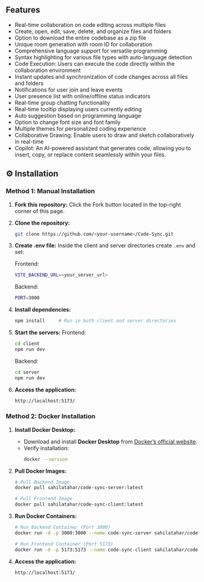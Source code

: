 ## Features

- Real-time collaboration on code editing across multiple files
- Create, open, edit, save, delete, and organize files and folders
- Option to download the entire codebase as a zip file
- Unique room generation with room ID for collaboration
- Comprehensive language support for versatile programming
- Syntax highlighting for various file types with auto-language detection
- Code Execution: Users can execute the code directly within the collaboration environment
- Instant updates and synchronization of code changes across all files and folders
- Notifications for user join and leave events
- User presence list with online/offline status indicators
- Real-time group chatting functionality
- Real-time tooltip displaying users currently editing
- Auto suggestion based on programming language
- Option to change font size and font family
- Multiple themes for personalized coding experience
- Collaborative Drawing: Enable users to draw and sketch collaboratively in real-time
- Copilot: An AI-powered assistant that generates code, allowing you to insert, copy, or replace content seamlessly within your files.

## ⚙️ Installation

### Method 1: Manual Installation

1. **Fork this repository:** Click the Fork button located in the top-right corner of this page.
2. **Clone the repository:**
   ```bash
   git clone https://github.com/<your-username>/Code-Sync.git
   ```
3. **Create .env file:**
   Inside the client and server directories create `.env` and set:

   Frontend:

   ```bash
   VITE_BACKEND_URL=<your_server_url>
   ```

   Backend:

   ```bash
   PORT=3000
   ```

4. **Install dependencies:**
   ```bash
   npm install     # Run in both client and server directories
   ```
5. **Start the servers:**
   Frontend:
   ```bash
   cd client
   npm run dev
   ```
   Backend:
   ```bash
   cd server
   npm run dev
   ```
6. **Access the application:**
   ```bash
   http://localhost:5173/
   ```

### Method 2: Docker Installation

1. **Install Docker Desktop:**

   - Download and install **Docker Desktop** from [Docker’s official website](https://www.docker.com/products/docker-desktop/).
   - Verify installation:
     ```bash
     docker --version
     ```

2. **Pull Docker Images:**

   ```bash
   # Pull Backend Image
   docker pull sahilatahar/code-sync-server:latest

   # Pull Frontend Image
   docker pull sahilatahar/code-sync-client:latest
   ```

3. **Run Docker Containers:**

   ```bash
   # Run Backend Container (Port 3000)
   docker run -d -p 3000:3000 --name code-sync-server sahilatahar/code-sync-server:latest

   # Run Frontend Container (Port 5173)
   docker run -d -p 5173:5173 --name code-sync-client sahilatahar/code-sync-client:latest
   ```

4. **Access the application:**
   ```bash
   http://localhost:5173/
   ```
